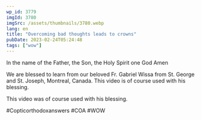 ```yaml
---
wp_id: 3779
imgId: 3780
imgSrc: /assets/thumbnails/3780.webp
lang: en
title: "Overcoming bad thoughts leads to crowns"
pubDate: 2023-02-24T05:24:48
tags: ["wow"]
---
```


<!-- page: 6 -->

<p>In the name of the Father, the Son, the Holy Spirit one God Amen</p>
<p>We are blessed to learn from our beloved Fr. Gabriel Wissa from St. George and St. Joseph, Montreal, Canada. This video is of course used with his blessing.</p>
<p>This video was of course used with his blessing.</p>
<p>#Copticorthodoxanswers #COA #WOW</p>
